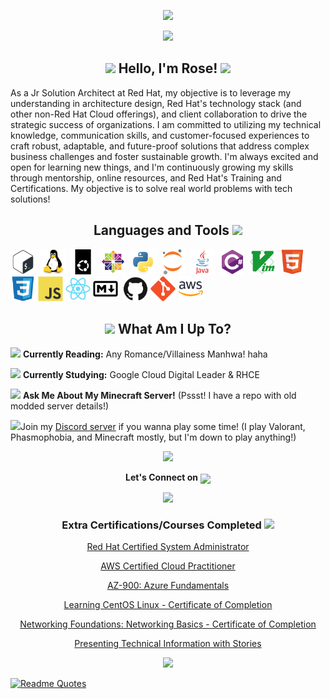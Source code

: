 <p align="center">
<img height="30" src="https://cdn.discordapp.com/attachments/932235016795193404/933893012919054356/29F79E3A-B28A-449F-A191-F6676A3AC31E.gif">
</p>
<p align="center">
  <img width="400" src="https://media.giphy.com/media/137EaR4vAOCn1S/giphy.gif">
</p>
<h2 align="center">
  <img width="60" src="https://media.giphy.com/media/iijkcFtfCVMs0vOR2J/giphy.gif">
  Hello, I'm Rose! 
  <img width="60" src="https://media.giphy.com/media/iF1ZApye3OwZk0H2iL/giphy.gif">
</h2>

As a Jr Solution Architect at Red Hat, my objective is to leverage my understanding in architecture design, Red Hat's technology stack (and other non-Red Hat Cloud offerings), and client collaboration to drive the strategic success of organizations. I am committed to utilizing my technical knowledge, communication skills, and customer-focused experiences to craft robust, adaptable, and future-proof solutions that address complex business challenges and foster sustainable growth. I'm always excited and open for learning new things, and I'm continuously growing my skills through mentorship, online resources, and Red Hat's Training and Certifications. My objective is to solve real world problems with tech solutions! 

<h2 align="center">
  Languages and Tools
  <img width="60" src="https://media.giphy.com/media/G9mDLvTpupWke1vEkU/giphy.gif">
</h2>
<div>
  <img src="https://github.com/devicons/devicon/blob/master/icons/bash/bash-original.svg" title="Bash" alt="Bash" width="40" height="40"/>&nbsp;
  <img src="https://github.com/devicons/devicon/blob/master/icons/linux/linux-original.svg"  title="Linux" alt="Linux" width="40" height="40"/>&nbsp;
  <img src="https://github.com/devicons/devicon/blob/master/icons/ubuntu/ubuntu-plain.svg"  title="Ubuntu" alt="Ubuntu" width="40" height="40"/>&nbsp;
  <img src="https://github.com/devicons/devicon/blob/master/icons/centos/centos-original.svg"  title="CentOS" alt="CentOS" width="40" height="40"/>&nbsp;
  <img src="https://github.com/devicons/devicon/blob/master/icons/python/python-original.svg"  title="Python" alt="Python" width="40" height="40"/>&nbsp;
  <img src="https://github.com/devicons/devicon/blob/master/icons/jupyter/jupyter-original.svg"  title="Jupyter" alt="Jupyter" width="40" height="40"/>&nbsp;
  <img src="https://github.com/devicons/devicon/blob/master/icons/java/java-original-wordmark.svg" title="Java" alt="Java" width="40" height="40"/>&nbsp;
  <img src="https://github.com/devicons/devicon/blob/master/icons/csharp/csharp-original.svg"  title="CSharp" alt="CSharp" width="40" height="40"/>&nbsp;
  <img src="https://github.com/devicons/devicon/blob/master/icons/vim/vim-plain.svg"  title="Vim" alt="Vim" width="40" height="40"/>&nbsp;
  <img src="https://github.com/devicons/devicon/blob/master/icons/html5/html5-original.svg" title="HTML5" alt="HTML" width="40" height="40"/>&nbsp;
  <img src="https://github.com/devicons/devicon/blob/master/icons/css3/css3-original.svg" title="CSS" alt="CSS" width="40" height="40"/>
  <img src="https://github.com/devicons/devicon/blob/master/icons/javascript/javascript-original.svg" title="JS" alt="JS" width="40" height="40"/>
  <img src="https://github.com/devicons/devicon/blob/master/icons/react/react-original.svg" title="React" alt="React" width="40" height="40"/>
  <img src="https://github.com/devicons/devicon/blob/master/icons/markdown/markdown-original.svg" title="Markdown" alt="Markdown" width="40" height="40"/>&nbsp;
  <img src="https://github.com/devicons/devicon/blob/master/icons/github/github-original.svg" title="Github" alt="Github" width="40" height="40"/>
  <img src="https://github.com/devicons/devicon/blob/master/icons/git/git-original.svg" title="Git" alt="Git" width="40" height="40"/>
  <img src="https://github.com/devicons/devicon/blob/master/icons/amazonwebservices/amazonwebservices-original-wordmark.svg" title="AWS" alt="AWS" width="40" height="40"/>
</div>
<h2 align="center">
  <img width="60" src="https://media.giphy.com/media/WMRb9p6N4mtIRtE2zr/giphy.gif">
  What Am I Up To? 
</h2>
<p>
<img width="40" src="https://external-content.duckduckgo.com/iu/?u=https%3A%2F%2F3.bp.blogspot.com%2F-BK238rvfyMw%2FVLSH2f70knI%2FAAAAAAAAOEU%2FBURWfxx8PqI%2Fs1600%2Freadicon.png&f=1&nofb=1"> <b>Currently Reading:</b> Any Romance/Villainess Manhwa! haha
</p>
<p>
<img width="40" src="https://external-content.duckduckgo.com/iu/?u=http%3A%2F%2Fcdn170.picsart.com%2Fupscale-233895315065212.png&f=1&nofb=1"> <b>Currently Studying:</b> Google Cloud Digital Leader & RHCE
</p>
<p>
<img width="40" src="https://external-content.duckduckgo.com/iu/?u=https%3A%2F%2Forig00.deviantart.net%2F74c6%2Ff%2F2013%2F025%2Fc%2F3%2Fminecraft_ghast_by_bwpastel-d5sqi0i.png&f=1&nofb=1"> <b>Ask Me About My Minecraft Server!</b> (Pssst! I have a repo with old modded server details!)
</p>
<p>
<img width="40" src="https://external-content.duckduckgo.com/iu/?u=https%3A%2F%2Fi.pinimg.com%2Foriginals%2F7a%2Fa1%2Fec%2F7aa1ec46754b58a4b28cf3b6b7e83897.png&f=1&nofb=1">Join my <a href="https://discord.gg/wXbeTUBu">Discord server</a> if you wanna play some time! </b>
(I play Valorant, Phasmophobia, and Minecraft mostly, but I'm down to play anything!)
</p>

<p align="center">
<img height="30" src="https://cdn.discordapp.com/attachments/932235016795193404/934261623370170428/IMG_4236.gif">
</p>
<p align="center"><b>Let's Connect on</b>
<a href="https://www.linkedin.com/in/rosalinet">
<img align ="center" width="70" src="https://upload.wikimedia.org/wikipedia/commons/0/01/LinkedIn_Logo.svg">
</a>
</p>
<p align="center">
<img height="30" src="https://cdn.discordapp.com/attachments/932235016795193404/934261623147888660/unknown.png">
</p>

<h3 align="center">
  Extra Certifications/Courses Completed
  <img width="60" src="https://media.giphy.com/media/fw3XuXcz1p1AZdZOH8/giphy.gif">
</h3>
<p align="center">
<a href="https://rhtapps.redhat.com/verify/?certId=220-140-123">Red Hat Certified System Administrator</a>
</p>
<p align="center">
<a href="https://www.credly.com/badges/0e518b0e-cca9-400f-8a9c-cc46640e4867/public_url">AWS Certified Cloud Practitioner</a>
</p>
<p align="center">
<a href="https://www.credly.com/badges/68394c4b-d29d-4ef6-8c5a-e648cf5277c9/public_url">AZ-900: Azure Fundamentals</a>
</p>
<p align="center">
<a href="https://www.linkedin.com/learning/certificates/818c24dfa825b7d688a2dfabab36ab0123ae4b892fa879884c9d23f1c043adc8?trk=share_certificate">Learning CentOS Linux - Certificate of Completion</a>
</p>
<p align="center">
<a href="https://www.linkedin.com/learning/certificates/fd1cf0792548936d4230b4bffa247dd84baec209a60d4d41d88d7cf4ef1758a3?trk=share_certificate">Networking Foundations: Networking Basics - Certificate of Completion</a>
</p>
<p align="center">
<a href="https://www.linkedin.com/learning/certificates/5673aab147649a9fe87efd803a37079f72db6d1d79a9de1485a96c882f439645">Presenting Technical Information with Stories</a>
</p>
<p align="center">
<img height="15" src="https://cdn.discordapp.com/attachments/932235016795193404/947744874017488926/linha_8-3-1-3-1-1-1-1-2-1-1-1-1-2.gif">
</p>

[![Readme Quotes](https://quotes-github-readme.vercel.app/api?type=vertical&theme=light)](https://github.com/piyushsuthar/github-readme-quotes)


